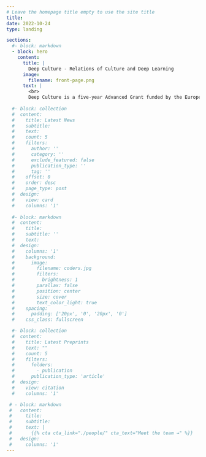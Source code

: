 ```yaml
---
# Leave the homepage title empty to use the site title
title:
date: 2022-10-24
type: landing

sections:
  #- block: markdown
  - block: hero
    content:
      title: |
        Deep Culture - Relations of Culture and Deep Learning
      image:
        filename: front-page.png
      text: |
        <br>
        Deep Culture is a five-year Advanced Grant funded by the European Research Council. The project is interested in the relations of deep learning technologies with cultures. The project coins the term ‘deep culture’ to describe the global transformations that deep learning has wrought on culture and how culture is in turn key to deep learning. Neither overly enthusiastic nor despairing about the new deep culture, the project proposes reshaping our relationships with it to address the complexities of cultures and values of difference. 
  
  #- block: collection
  #  content:
  #    title: Latest News
  #    subtitle:
  #    text:
  #    count: 5
  #    filters:
  #      author: ''
  #      category: ''
  #      exclude_featured: false
  #      publication_type: ''
  #      tag: ''
  #    offset: 0
  #    order: desc
  #    page_type: post
  #  design:
  #    view: card
  #    columns: '1'
  
  #- block: markdown
  #  content:
  #    title:
  #    subtitle: ''
  #    text:
  #  design:
  #    columns: '1'
  #    background:
  #      image: 
  #        filename: coders.jpg
  #        filters:
  #          brightness: 1
  #        parallax: false
  #        position: center
  #        size: cover
  #        text_color_light: true
  #    spacing:
  #      padding: ['20px', '0', '20px', '0']
  #    css_class: fullscreen

  #- block: collection
  #  content:
  #    title: Latest Preprints
  #    text: ""
  #    count: 5
  #    filters:
  #      folders:
  #        - publication
  #      publication_type: 'article'
  #  design:
  #    view: citation
  #    columns: '1'

 # - block: markdown
 #   content:
 #     title:
 #     subtitle:
 #     text: |
 #       {{% cta cta_link="./people/" cta_text="Meet the team →" %}}
 #   design:
 #     columns: '1'
---
```

